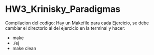 # HW3_Krinisky_Paradigmas

Compilacion del codigo:
  Hay un Makefile para cada Ejercicio, se debe cambiar el directorio al del ejercicio en la terminal y hacer:
  - make
  - ./ej<num del ejercicio>
  - make clean
